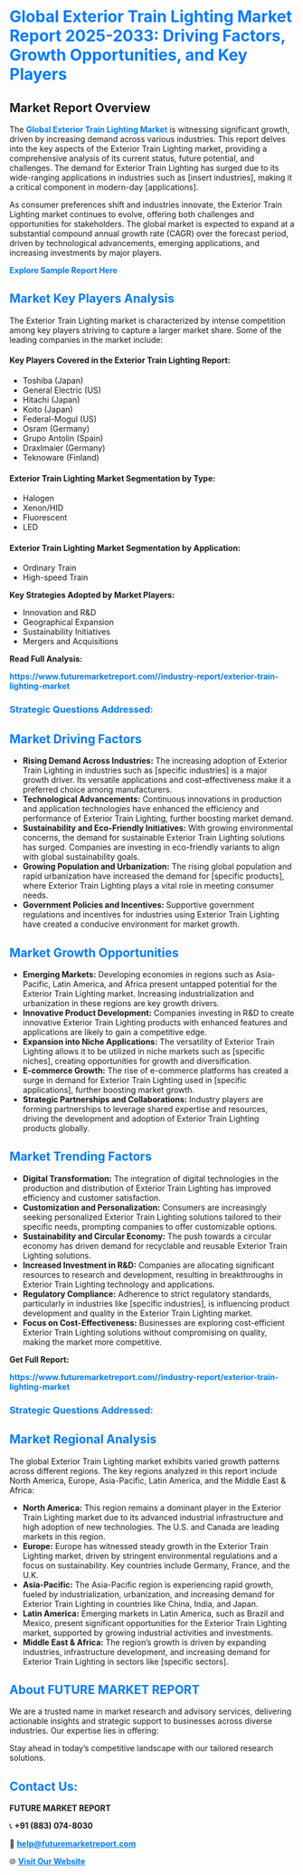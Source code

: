 <h1 style="color: #007BFF;">Global Exterior Train Lighting Market Report 2025-2033: Driving Factors, Growth Opportunities, and Key Players</h1>

<section id="overview">
<h2>Market Report Overview</h2>
<p>The <a href="https://www.futuremarketreport.com//industry-report/exterior-train-lighting-market" style="color: #007BFF; text-decoration: none;"><strong>Global Exterior Train Lighting Market</strong></a> is witnessing significant growth, driven by increasing demand across various industries. This report delves into the key aspects of the Exterior Train Lighting market, providing a comprehensive analysis of its current status, future potential, and challenges. The demand for Exterior Train Lighting has surged due to its wide-ranging applications in industries such as [insert industries], making it a critical component in modern-day [applications].</p>
<p>As consumer preferences shift and industries innovate, the Exterior Train Lighting market continues to evolve, offering both challenges and opportunities for stakeholders. The global market is expected to expand at a substantial compound annual growth rate (CAGR) over the forecast period, driven by technological advancements, emerging applications, and increasing investments by major players.</p>
</section>

<section id="overview">
<p><a href="https://www.futuremarketreport.com//request-sample/reportId=53149" style="color: #007BFF; text-decoration: none;"><strong>Explore Sample Report Here</strong></a></p>
</section>

<section id="key-players">
<h2 style="color: #007BFF;">Market Key Players Analysis</h2>
<p>The Exterior Train Lighting market is characterized by intense competition among key players striving to capture a larger market share. Some of the leading companies in the market include:</p>
<h4>Key Players Covered in the Exterior Train Lighting Report:</h4>
<ul><li>Toshiba (Japan)</li><li>General Electric (US)</li><li>Hitachi (Japan)</li><li>Koito (Japan)</li><li>Federal-Mogul (US)</li><li>Osram (Germany)</li><li>Grupo Antolin (Spain)</li><li>Draxlmaier (Germany)</li><li>Teknoware (Finland)</li></ul>
<h4>Exterior Train Lighting Market Segmentation by Type:</h4>
<ul><li>Halogen</li><li>Xenon/HID</li><li>Fluorescent</li><li>LED</li></ul>

<h4>Exterior Train Lighting Market Segmentation by Application:</h4>
<ul><li>Ordinary Train</li><li>High-speed Train</li></ul>
<p><strong>Key Strategies Adopted by Market Players:</strong></p>
<ul>
<li>Innovation and R&D</li>
<li>Geographical Expansion</li>
<li>Sustainability Initiatives</li>
<li>Mergers and Acquisitions</li>
</ul>
</section>

<section>
<p><strong>Read Full Analysis: </strong></p><a href="https://www.futuremarketreport.com//industry-report/exterior-train-lighting-market" style="color: #007BFF; text-decoration: none;"><strong>https://www.futuremarketreport.com//industry-report/exterior-train-lighting-market</strong></a>
<h3 style="color: #007BFF;">Strategic Questions Addressed:</h3>
</section>

<section id="driving-factors">
<h2 style="color: #007BFF;">Market Driving Factors</h2>
<ul>
<li><strong>Rising Demand Across Industries:</strong> The increasing adoption of Exterior Train Lighting in industries such as [specific industries] is a major growth driver. Its versatile applications and cost-effectiveness make it a preferred choice among manufacturers.</li>
<li><strong>Technological Advancements:</strong> Continuous innovations in production and application technologies have enhanced the efficiency and performance of Exterior Train Lighting, further boosting market demand.</li>
<li><strong>Sustainability and Eco-Friendly Initiatives:</strong> With growing environmental concerns, the demand for sustainable Exterior Train Lighting solutions has surged. Companies are investing in eco-friendly variants to align with global sustainability goals.</li>
<li><strong>Growing Population and Urbanization:</strong> The rising global population and rapid urbanization have increased the demand for [specific products], where Exterior Train Lighting plays a vital role in meeting consumer needs.</li>
<li><strong>Government Policies and Incentives:</strong> Supportive government regulations and incentives for industries using Exterior Train Lighting have created a conducive environment for market growth.</li>
</ul>
</section>

<section id="growth-opportunities">
<h2 style="color: #007BFF;">Market Growth Opportunities</h2>
<ul>
<li><strong>Emerging Markets:</strong> Developing economies in regions such as Asia-Pacific, Latin America, and Africa present untapped potential for the Exterior Train Lighting market. Increasing industrialization and urbanization in these regions are key growth drivers.</li>
<li><strong>Innovative Product Development:</strong> Companies investing in R&D to create innovative Exterior Train Lighting products with enhanced features and applications are likely to gain a competitive edge.</li>
<li><strong>Expansion into Niche Applications:</strong> The versatility of Exterior Train Lighting allows it to be utilized in niche markets such as [specific niches], creating opportunities for growth and diversification.</li>
<li><strong>E-commerce Growth:</strong> The rise of e-commerce platforms has created a surge in demand for Exterior Train Lighting used in [specific applications], further boosting market growth.</li>
<li><strong>Strategic Partnerships and Collaborations:</strong> Industry players are forming partnerships to leverage shared expertise and resources, driving the development and adoption of Exterior Train Lighting products globally.</li>
</ul>
</section>

<section id="trending-factors">
<h2 style="color: #007BFF;">Market Trending Factors</h2>
<ul>
<li><strong>Digital Transformation:</strong> The integration of digital technologies in the production and distribution of Exterior Train Lighting has improved efficiency and customer satisfaction.</li>
<li><strong>Customization and Personalization:</strong> Consumers are increasingly seeking personalized Exterior Train Lighting solutions tailored to their specific needs, prompting companies to offer customizable options.</li>
<li><strong>Sustainability and Circular Economy:</strong> The push towards a circular economy has driven demand for recyclable and reusable Exterior Train Lighting solutions.</li>
<li><strong>Increased Investment in R&D:</strong> Companies are allocating significant resources to research and development, resulting in breakthroughs in Exterior Train Lighting technology and applications.</li>
<li><strong>Regulatory Compliance:</strong> Adherence to strict regulatory standards, particularly in industries like [specific industries], is influencing product development and quality in the Exterior Train Lighting market.</li>
<li><strong>Focus on Cost-Effectiveness:</strong> Businesses are exploring cost-efficient Exterior Train Lighting solutions without compromising on quality, making the market more competitive.</li>
</ul>
</section>

<section>
<p><strong>Get Full Report: </strong></p><a href="https://www.futuremarketreport.com//industry-report/exterior-train-lighting-market" style="color: #007BFF; text-decoration: none;"><strong>https://www.futuremarketreport.com//industry-report/exterior-train-lighting-market</strong></a>
<h3 style="color: #007BFF;">Strategic Questions Addressed:</h3>
</section>


<section id="regional-analysis">
<h2 style="color: #007BFF;">Market Regional Analysis</h2>
<p>The global Exterior Train Lighting market exhibits varied growth patterns across different regions. The key regions analyzed in this report include North America, Europe, Asia-Pacific, Latin America, and the Middle East & Africa:</p>
<ul>
<li><strong>North America:</strong> This region remains a dominant player in the Exterior Train Lighting market due to its advanced industrial infrastructure and high adoption of new technologies. The U.S. and Canada are leading markets in this region.</li>
<li><strong>Europe:</strong> Europe has witnessed steady growth in the Exterior Train Lighting market, driven by stringent environmental regulations and a focus on sustainability. Key countries include Germany, France, and the U.K.</li>
<li><strong>Asia-Pacific:</strong> The Asia-Pacific region is experiencing rapid growth, fueled by industrialization, urbanization, and increasing demand for Exterior Train Lighting in countries like China, India, and Japan.</li>
<li><strong>Latin America:</strong> Emerging markets in Latin America, such as Brazil and Mexico, present significant opportunities for the Exterior Train Lighting market, supported by growing industrial activities and investments.</li>
<li><strong>Middle East & Africa:</strong> The region’s growth is driven by expanding industries, infrastructure development, and increasing demand for Exterior Train Lighting in sectors like [specific sectors].</li>
</ul>
</section>

<footer>
<h2 style="color: #007BFF;">About FUTURE MARKET REPORT</h2>
<p>We are a trusted name in market research and advisory services, delivering actionable insights and strategic support to businesses across diverse industries. Our expertise lies in offering:</p>

<p>Stay ahead in today’s competitive landscape with our tailored research solutions.</p>

<h2 style="color: #007BFF;">Contact Us:</h2>
<p><strong>FUTURE MARKET REPORT</strong></p>
<p>📞 <strong>+91 (883) 074-8030</strong></p>
<p>📧 <strong><a href="mailto:help@futuremarketreport.com" style="color: #007BFF;">help@futuremarketreport.com</a></strong></p>
<p>🌐 <strong><a href="https://www.futuremarketreport.com/" style="color: #007BFF;">Visit Our Website</a></strong></p>
</footer>